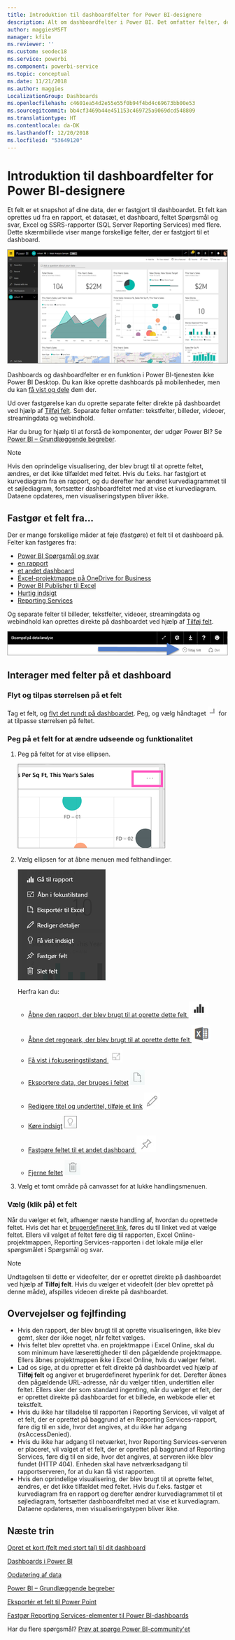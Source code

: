 ```yaml
---
title: Introduktion til dashboardfelter for Power BI-designere
description: Alt om dashboardfelter i Power BI. Det omfatter felter, der er oprettet på baggrund af SSRS-rapporter (SQL Server Reporting Services).
author: maggiesMSFT
manager: kfile
ms.reviewer: ''
ms.custom: seodec18
ms.service: powerbi
ms.component: powerbi-service
ms.topic: conceptual
ms.date: 11/21/2018
ms.author: maggies
LocalizationGroup: Dashboards
ms.openlocfilehash: c4601ea54d2e55e55f0b94f4bd4c69673bb00e53
ms.sourcegitcommit: bb4cf3469b44e451153c469725a9069dcd548809
ms.translationtype: HT
ms.contentlocale: da-DK
ms.lasthandoff: 12/20/2018
ms.locfileid: "53649120"
---
```

# <a name="intro-to-dashboard-tiles-for-power-bi-designers"></a>Introduktion til dashboardfelter for Power BI-designere

Et felt er et snapshot af dine data, der er fastgjort til dashboardet. Et felt kan oprettes ud fra en rapport, et datasæt, et dashboard, feltet Spørgsmål og svar, Excel og SSRS-rapporter (SQL Server Reporting Services) med flere.  Dette skærmbillede viser mange forskellige felter, der er fastgjort til et dashboard.

![Power BI-dashboard](media/service-dashboard-tiles/power-bi-dashboard.png)

Dashboards og dashboardfelter er en funktion i Power BI-tjenesten ikke Power BI Desktop. Du kan ikke oprette dashboards på mobilenheder, men du kan [få vist og dele](mobile-apps-view-dashboard.md) dem der.

Ud over fastgørelse kan du oprette separate felter direkte på dashboardet ved hjælp af [Tilføj felt](service-dashboard-add-widget.md). Separate felter omfatter: tekstfelter, billeder, videoer, streamingdata og webindhold.

Har du brug for hjælp til at forstå de komponenter, der udgør Power BI?  Se [Power BI – Grundlæggende begreber](service-basic-concepts.md).

> [!NOTE]
> Hvis den oprindelige visualisering, der blev brugt til at oprette feltet, ændres, er det ikke tilfældet med feltet.  Hvis du f.eks. har fastgjort et kurvediagram fra en rapport, og du derefter har ændret kurvediagrammet til et søjlediagram, fortsætter dashboardfeltet med at vise et kurvediagram. Dataene opdateres, men visualiseringstypen bliver ikke.
> 
> 

## <a name="pin-a-tile-from"></a>Fastgør et felt fra...
Der er mange forskellige måder at føje (fastgøre) et felt til et dashboard på. Felter kan fastgøres fra:

* [Power BI Spørgsmål og svar](service-dashboard-pin-tile-from-q-and-a.md)
* [en rapport](service-dashboard-pin-tile-from-report.md)
* [et andet dashboard](service-pin-tile-to-another-dashboard.md)
* [Excel-projektmappe på OneDrive for Business](service-dashboard-pin-tile-from-excel.md)
* [Power BI Publisher til Excel](publisher-for-excel.md)
* [Hurtig indsigt](service-insights.md)
* [Reporting Services](https://docs.microsoft.com/sql/reporting-services/pin-reporting-services-items-to-power-bi-dashboards)

Og separate felter til billeder, tekstfelter, videoer, streamingdata og webindhold kan oprettes direkte på dashboardet ved hjælp af [Tilføj felt](service-dashboard-add-widget.md).

  ![Ikonet Tilføj felt](media/service-dashboard-tiles/add_widgetnew.png)

## <a name="interacting-with-tiles-on-a-dashboard"></a>Interager med felter på et dashboard
### <a name="move-and-resize-a-tile"></a>Flyt og tilpas størrelsen på et felt
Tag et felt, og [flyt det rundt på dashboardet](service-dashboard-edit-tile.md). Peg, og vælg håndtaget ![håndtag](media/service-dashboard-tiles/resize-handle.jpg) for at tilpasse størrelsen på feltet.

### <a name="hover-over-a-tile-to-change-the-appearance-and-behavior"></a>Peg på et felt for at ændre udseende og funktionalitet
1. Peg på feltet for at vise ellipsen.
   
    ![feltellipse](media/service-dashboard-tiles/ellipses_new.png)
2. Vælg ellipsen for at åbne menuen med felthandlinger.
   
    ![ellipseikon](media/service-dashboard-tiles/power-bi-tile-menu.png)
   
    Herfra kan du:
   
   * [Åbne den rapport, der blev brugt til at oprette dette felt ](service-reports.md) ![rapportikon](media/service-dashboard-tiles/chart-icon.jpg)  
   
   * [Åbne det regneark, der blev brugt til at oprette dette felt ](service-reports.md) ![regnearksikon](media/service-dashboard-tiles/power-bi-open-worksheet.png)  
     
    * [Få vist i fokuseringstilstand ](service-focus-mode.md) ![fokusikon](media/service-dashboard-tiles/fullscreen-icon.jpg)  
     * [Eksportere data, der bruges i feltet](visuals/power-bi-visualization-export-data.md) ![eksportér data-ikon](media/service-dashboard-tiles/export-icon.png)
     * [Redigere titel og undertitel, tilføje et link](service-dashboard-edit-tile.md) ![redigeringsikon](media/service-dashboard-tiles/pencil-icon.jpg)
     * [Køre indsigt](service-insights.md) ![indsigtsikon](media/service-dashboard-tiles/power-bi-insights.png)
     * [Fastgøre feltet til et andet dashboard ](service-pin-tile-to-another-dashboard.md)
       ![fastgørelsesikon](media/service-dashboard-tiles/pin-icon.jpg)
     * [Fjerne feltet](service-dashboard-edit-tile.md)
     ![sletningsikon](media/service-dashboard-tiles/trash-icon.png)
3. Vælg et tomt område på canvasset for at lukke handlingsmenuen.

### <a name="select-click-a-tile"></a>Vælg (klik på) et felt
Når du vælger et felt, afhænger næste handling af, hvordan du oprettede feltet. Hvis det har et [brugerdefineret link](service-dashboard-edit-tile.md), føres du til linket ved at vælge feltet. Ellers vil valget af feltet føre dig til rapporten, Excel Online-projektmappen, Reporting Services-rapporten i det lokale miljø eller spørgsmålet i Spørgsmål og svar.

> [!NOTE]
> Undtagelsen til dette er videofelter, der er oprettet direkte på dashboardet ved hjælp af **Tilføj felt**. Hvis du vælger et videofelt (der blev oprettet på denne måde), afspilles videoen direkte på dashboardet.   
> 
> 

## <a name="considerations-and-troubleshooting"></a>Overvejelser og fejlfinding

* Hvis den rapport, der blev brugt til at oprette visualiseringen, ikke blev gemt, sker der ikke noget, når feltet vælges.
* Hvis feltet blev oprettet vha. en projektmappe i Excel Online, skal du som minimum have læserettigheder til den pågældende projektmappe. Ellers åbnes projektmappen ikke i Excel Online, hvis du vælger feltet.
* Lad os sige, at du opretter et felt direkte på dashboardet ved hjælp af **Tilføj felt** og angiver et brugerdefineret hyperlink for det. Derefter åbnes den pågældende URL-adresse, når du vælger titlen, undertitlen eller feltet. Ellers sker der som standard ingenting, når du vælger et felt, der er oprettet direkte på dashboardet for et billede, en webkode eller et tekstfelt.
* Hvis du ikke har tilladelse til rapporten i Reporting Services, vil valget af et felt, der er oprettet på baggrund af en Reporting Services-rapport, føre dig til en side, hvor det angives, at du ikke har adgang (rsAccessDenied).
* Hvis du ikke har adgang til netværket, hvor Reporting Services-serveren er placeret, vil valget af et felt, der er oprettet på baggrund af Reporting Services, føre dig til en side, hvor det angives, at serveren ikke blev fundet (HTTP 404). Enheden skal have netværksadgang til rapportserveren, for at du kan få vist rapporten.
* Hvis den oprindelige visualisering, der blev brugt til at oprette feltet, ændres, er det ikke tilfældet med feltet.  Hvis du f.eks. fastgør et kurvediagram fra en rapport og derefter ændrer kurvediagrammet til et søjlediagram, fortsætter dashboardfeltet med at vise et kurvediagram. Dataene opdateres, men visualiseringstypen bliver ikke.

## <a name="next-steps"></a>Næste trin
[Opret et kort (felt med stort tal) til dit dashboard](power-bi-visualization-card.md)

[Dashboards i Power BI](service-dashboards.md)  

[Opdatering af data](refresh-data.md)

[Power BI – Grundlæggende begreber](service-basic-concepts.md)

[Eksportér et felt til Power Point](http://blogs.msdn.com/b/powerbidev/archive/2015/09/28/integrating-power-bi-tiles-into-office-documents.aspx)

[Fastgør Reporting Services-elementer til Power BI-dashboards](https://msdn.microsoft.com/library/mt604784.aspx)

Har du flere spørgsmål? [Prøv at spørge Power BI-community'et](http://community.powerbi.com/)

